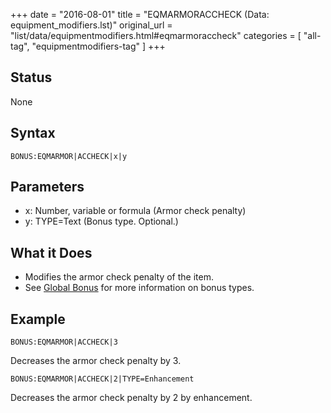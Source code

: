 +++
date = "2016-08-01"
title = "EQMARMORACCHECK (Data: equipment_modifiers.lst)"
original_url = "list/data/equipmentmodifiers.html#eqmarmoraccheck"
categories = [ "all-tag", "equipmentmodifiers-tag" ]
+++

## Status

None

## Syntax

`BONUS:EQMARMOR|ACCHECK|x|y`

## Parameters

-   x: Number, variable or formula (Armor
    check penalty)
-   y: TYPE=Text (Bonus type. Optional.)



What it Does
------------

-   Modifies the armor check penalty of the item.
-   See [Global Bonus](/list/global/bonus.html) for more information on
    bonus types.

Example
-------

`BONUS:EQMARMOR|ACCHECK|3`

Decreases the armor check penalty by 3.

`BONUS:EQMARMOR|ACCHECK|2|TYPE=Enhancement`

Decreases the armor check penalty by 2 by enhancement.

